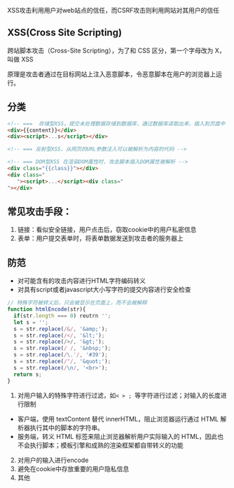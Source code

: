 XSS攻击利用用户对web站点的信任，而CSRF攻击则利用网站对其用户的信任

## XSS(Cross Site Scripting)
跨站脚本攻击（Cross-Site Scripting），为了和 CSS 区分，第一个字母改为 X，叫做 XSS

原理是攻击者通过在目标网站上注入恶意脚本，令恶意脚本在用户的浏览器上运行。


## 分类

```html
<!-- ===  存储型XSS。提交未处理数据存储到数据库，通过数据库读取出来，插入到页面中 -->
<div>{{content}}</div>
<div><script>...s</script></div>

<!-- === 反射型XSS，从网页的URL参数注入可以被解析为内容的代码 -->

<!-- === DOM型XSS 在渲染DOM属性时，攻击脚本插入DOM属性被解析 -->
<div class="{{class}}"></div>
<div class="
   "><script>...</script><div class="
"></div>
```


## 常见攻击手段：
1. 链接：看似安全链接，用户点击后，窃取cookie中的用户私密信息
2. 表单：用户提交表单时，将表单数据发送到攻击者的服务器上

## 防范
* 对可能含有的攻击内容进行HTML字符编码转义
* 对具有script或者javascript大小写字符的提交内容进行安全检查
```js
// 特殊字符被转义后，只会被显示在页面上，而不会被解释
function htmlEncode(str){
  if(str.length === 0) reutrn '';
  let s = '';
  s = str.replace(/&/, '&amp;');
  s = str.replace(/</, '&lt;');
  s = str.replace(/>/, '&gt;');
  s = str.replace(/ /, '&nbsp;');
  s = str.replace(/\.'/, '#39');
  s = str.replace(/"/, '&quot;');
  s = str.replace(/\n/, '<br>');
  return s;
}

```

1. 对用户输入的特殊字符进行过滤，如`< > ; `等字符进行过滤；对输入的长度进行限制
  * 客户端，使用 textContent 替代 innerHTML，阻止浏览器运行通过 HTML 解析器执行其中的脚本的字符串。
  * 服务端，转义 HTML 标签来阻止浏览器解析用户实际输入的 HTML，因此也不会执行脚本；模板引擎和成熟的渲染框架都自带转义的功能
2. 对用户的输入进行encode
3. 避免在cookie中存放重要的用户隐私信息
4. 其他